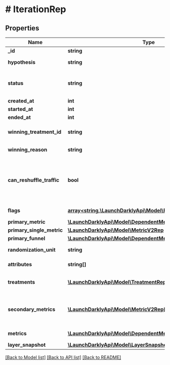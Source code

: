 # # IterationRep

## Properties

Name | Type | Description | Notes
------------ | ------------- | ------------- | -------------
**_id** | **string** | The iteration ID | [optional]
**hypothesis** | **string** | The expected outcome of this experiment |
**status** | **string** | The status of the iteration: &lt;code&gt;not_started&lt;/code&gt;, &lt;code&gt;running&lt;/code&gt;, &lt;code&gt;stopped&lt;/code&gt; |
**created_at** | **int** |  |
**started_at** | **int** |  | [optional]
**ended_at** | **int** |  | [optional]
**winning_treatment_id** | **string** | The ID of the treatment chosen when the experiment stopped | [optional]
**winning_reason** | **string** | The reason you stopped the experiment | [optional]
**can_reshuffle_traffic** | **bool** | Whether the experiment may reassign traffic to different variations when the experiment audience changes (true) or must keep all traffic assigned to its initial variation (false). | [optional]
**flags** | [**array<string,\LaunchDarklyApi\Model\FlagRep>**](FlagRep.md) | Details on the flag used in this experiment | [optional]
**primary_metric** | [**\LaunchDarklyApi\Model\DependentMetricOrMetricGroupRep**](DependentMetricOrMetricGroupRep.md) |  | [optional]
**primary_single_metric** | [**\LaunchDarklyApi\Model\MetricV2Rep**](MetricV2Rep.md) |  | [optional]
**primary_funnel** | [**\LaunchDarklyApi\Model\DependentMetricGroupRepWithMetrics**](DependentMetricGroupRepWithMetrics.md) |  | [optional]
**randomization_unit** | **string** | The unit of randomization for this iteration | [optional]
**attributes** | **string[]** | The available attribute filters for this iteration | [optional]
**treatments** | [**\LaunchDarklyApi\Model\TreatmentRep[]**](TreatmentRep.md) | Details on the variations you are testing in the experiment | [optional]
**secondary_metrics** | [**\LaunchDarklyApi\Model\MetricV2Rep[]**](MetricV2Rep.md) | Deprecated, use &lt;code&gt;metrics&lt;/code&gt; instead. Details on the secondary metrics for this experiment. | [optional]
**metrics** | [**\LaunchDarklyApi\Model\DependentMetricOrMetricGroupRep[]**](DependentMetricOrMetricGroupRep.md) | Details on the metrics for this experiment | [optional]
**layer_snapshot** | [**\LaunchDarklyApi\Model\LayerSnapshotRep**](LayerSnapshotRep.md) |  | [optional]

[[Back to Model list]](../../README.md#models) [[Back to API list]](../../README.md#endpoints) [[Back to README]](../../README.md)
